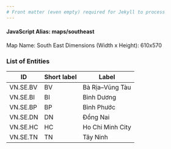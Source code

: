 ```yaml
---
# Front matter (even empty) required for Jekyll to process
---
```


#### JavaScript Alias: maps/southeast

Map Name: South East
Dimensions (Width x Height): 610x570





### List of Entities

ID | Short label | Label
---|---|---|
VN.SE.BV|BV|Bà Rịa–Vũng Tàu
VN.SE.BI|BI|Bình Dương
VN.SE.BP|BP|Bình Phước
VN.SE.DN|DN|Đồng Nai
VN.SE.HC|HC|Ho Chi Minh City
VN.SE.TN|TN|Tây Ninh